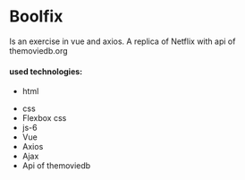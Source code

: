 <h1>Boolfix</h1>
<p>Is an exercise in vue and axios. A replica of Netflix with api of themoviedb.org</p>
<h4>used technologies:</h4>
<ul>
  <li>html</p>
  <li>css</li>
  <li>Flexbox css</li>
  <li>js-6</li>
  <li>Vue</li>
  <li>Axios</li>
  <li>Ajax</li>
  <li>Api of themoviedb</li>  
</ul>
